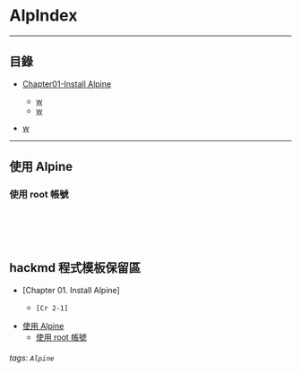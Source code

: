 # AlpIndex

* * *
## 目錄

-   [Chapter01-Install Alpine](https://github.com/CDS-ZUKYUN/OS_Alpine/blob/main/Book/Chapter01-Install%20Alpine.md)
    -   [w](#uselogin)
    -   [w](https://github.com/CDS-ZUKYUN/OS_Alpine/blob/main/Book/Chapter01-Install%20Alpine.md)

- [w](#references)

* * *



<h2 id="use">使用 Alpine</h2>

<h3 id="uselogin">使用 root 帳號</h3>


<br /><br /><br />
hackmd 程式模板保留區
---
* [Chapter 01. Install Alpine]
    *     [Cr 2-1]


-   [使用 Alpine](#index)
    -   [使用 root 帳號](#uselogin)


###### tags: `Alpine`
